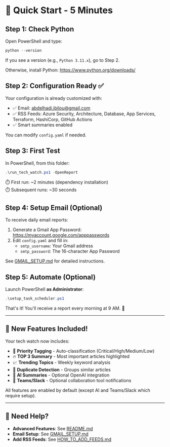 # 🚀 Quick Start - 5 Minutes

## Step 1: Check Python

Open PowerShell and type:

```powershell
python --version
```

If you see a version (e.g., `Python 3.11.x`), go to Step 2.

Otherwise, install Python: https://www.python.org/downloads/

## Step 2: Configuration Ready ✅

Your configuration is already customized with:
- ✅ Email: abdelhadi.jbilou@gmail.com
- ✅ RSS Feeds: Azure Security, Architecture, Database, App Services, Terraform, HashiCorp, GitHub Actions
- ✅ Smart summaries enabled

You can modify `config.yaml` if needed.

## Step 3: First Test

In PowerShell, from this folder:

```powershell
.\run_tech_watch.ps1 -OpenReport
```

⏱️ First run: ~2 minutes (dependency installation)  
⏱️ Subsequent runs: ~30 seconds

## Step 4: Setup Email (Optional)

To receive daily email reports:

1. Generate a Gmail App Password: https://myaccount.google.com/apppasswords
2. Edit `config.yaml` and fill in:
   - `smtp_username`: Your Gmail address
   - `smtp_password`: The 16-character App Password

See [GMAIL_SETUP.md](GMAIL_SETUP.md) for detailed instructions.

## Step 5: Automate (Optional)

Launch PowerShell **as Administrator**:

```powershell
.\setup_task_scheduler.ps1
```

That's it! You'll receive a report every morning at 9 AM. 🎉

---

## 🚀 New Features Included!

Your tech watch now includes:
- 🎯 **Priority Tagging** - Auto-classification (Critical/High/Medium/Low)
- 🔥 **TOP 3 Summary** - Most important articles highlighted
- 📈 **Trending Topics** - Weekly keyword analysis
- 🔗 **Duplicate Detection** - Groups similar articles
- 🤖 **AI Summaries** - Optional OpenAI integration
- 💬 **Teams/Slack** - Optional collaboration tool notifications

All features are enabled by default (except AI and Teams/Slack which require setup).

---

## 📖 Need Help?

- **Advanced Features**: See [README.md](README.md#-advanced-features-configuration)
- **Email Setup**: See [GMAIL_SETUP.md](GMAIL_SETUP.md)
- **Add RSS Feeds**: See [HOW_TO_ADD_FEEDS.md](HOW_TO_ADD_FEEDS.md)
